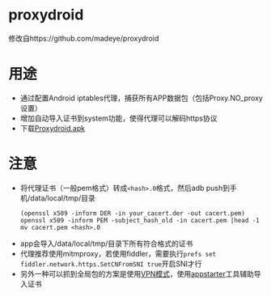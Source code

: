 # proxydroid
修改自https://github.com/madeye/proxydroid

# 用途
- 通过配置Android iptables代理，捕获所有APP数据包（包括Proxy.NO_proxy设置）
- 增加自动导入证书到system功能，使得代理可以解码https协议
- 下载[Proxydroid.apk](https://github.com/zzzzfeng/proxydroid/releases)

# 注意
- 将代理证书（一般pem格式）转成`<hash>.0`格式，然后adb push到手机/data/local/tmp/目录
  ```
  (openssl x509 -inform DER -in your_cacert.der -out cacert.pem)
  openssl x509 -inform PEM -subject_hash_old -in cacert.pem |head -1
  mv cacert.pem <hash>.0
  ```
- app会导入/data/local/tmp/目录下所有符合格式的证书
- 代理推荐使用mitmproxy，若使用fiddler，需要执行`prefs set fiddler.network.https.SetCNFromSNI true`开启SNI才行
- 另外一种可以抓到全局包的方案是使用[VPN模式](https://github.com/raise-isayan/TunProxy)，使用[appstarter](https://github.com/zzzzfeng/appstarter)工具辅助导入证书